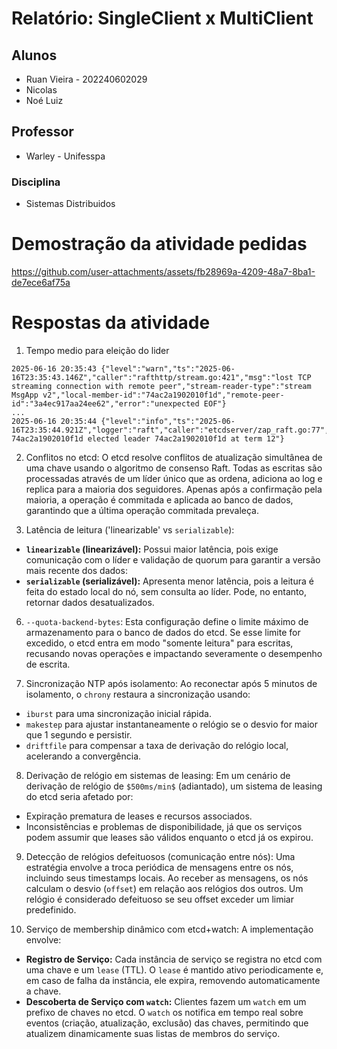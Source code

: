 # Relatório: SingleClient x MultiClient

## Alunos
- Ruan Vieira - 202240602029
- Nicolas
- Noé Luiz

## Professor
- Warley - Unifesspa

### Disciplina 
- Sistemas Distribuidos

# Demostração da atividade pedidas
https://github.com/user-attachments/assets/fb28969a-4209-48a7-8ba1-de7ece6af75a

# Respostas da atividade
1. Tempo medio para eleição do lider
```
2025-06-16 20:35:43 {"level":"warn","ts":"2025-06-16T23:35:43.146Z","caller":"rafthttp/stream.go:421","msg":"lost TCP streaming connection with remote peer","stream-reader-type":"stream MsgApp v2","local-member-id":"74ac2a1902010f1d","remote-peer-id":"3a4ec917aa24ee62","error":"unexpected EOF"}
...
2025-06-16 20:35:44 {"level":"info","ts":"2025-06-16T23:35:44.921Z","logger":"raft","caller":"etcdserver/zap_raft.go:77","msg":"raft.node: 74ac2a1902010f1d elected leader 74ac2a1902010f1d at term 12"}
```

2. Conflitos no etcd:
O etcd resolve conflitos de atualização simultânea de uma chave usando o algoritmo de consenso Raft. Todas as escritas são processadas através de um líder único que as ordena, adiciona ao log e replica para a maioria dos seguidores. Apenas após a confirmação pela maioria, a operação é commitada e aplicada ao banco de dados, garantindo que a última operação commitada prevaleça.

5. Latência de leitura ('linearizable' vs `serializable`):
* **`linearizable` (linearizável):** Possui maior latência, pois exige comunicação com o líder e validação de quorum para garantir a versão mais recente dos dados:
* **`serializable` (serializável):** Apresenta menor latência, pois a leitura é feita do estado local do nó, sem consulta ao líder. Pode, no entanto, retornar dados desatualizados.

6. `--quota-backend-bytes`:
Esta configuração define o limite máximo de armazenamento para o banco de dados do etcd. Se esse limite for excedido, o etcd entra em modo "somente leitura" para escritas, recusando novas operações e impactando severamente o desempenho de escrita.

7. Sincronização NTP após isolamento:
Ao reconectar após 5 minutos de isolamento, o `chrony` restaura a sincronização usando:
* `iburst` para uma sincronização inicial rápida.
* `makestep` para ajustar instantaneamente o relógio se o desvio for maior que 1 segundo e persistir.
* `driftfile` para compensar a taxa de derivação do relógio local, acelerando a convergência.

8. Derivação de relógio em sistemas de leasing:
Em um cenário de derivação de relógio de `$500ms/min$` (adiantado), um sistema de leasing do etcd seria afetado por:
* Expiração prematura de leases e recursos associados.
* Inconsistências e problemas de disponibilidade, já que os serviços podem assumir que leases são válidos enquanto o etcd já os expirou.

9. Detecção de relógios defeituosos (comunicação entre nós):
Uma estratégia envolve a troca periódica de mensagens entre os nós, incluindo seus timestamps locais. Ao receber as mensagens, os nós calculam o desvio (`offset`) em relação aos relógios dos outros. Um relógio é considerado defeituoso se seu offset exceder um limiar predefinido.

10. Serviço de membership dinâmico com etcd+watch:
A implementação envolve:
* **Registro de Serviço:** Cada instância de serviço se registra no etcd com uma chave e um `lease` (TTL). O `lease` é mantido ativo periodicamente e, em caso de falha da instância, ele expira, removendo automaticamente a chave.
* **Descoberta de Serviço com `watch`:** Clientes fazem um `watch` em um prefixo de chaves no etcd. O `watch` os notifica em tempo real sobre eventos (criação, atualização, exclusão) das chaves, permitindo que atualizem dinamicamente suas listas de membros do serviço.
